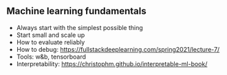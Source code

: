 ## Machine learning fundamentals

- Always start with the simplest possible thing
- Start small and scale up
- How to evaluate reliably
- How to debug: https://fullstackdeeplearning.com/spring2021/lecture-7/
- Tools: w&b, tensorboard
- Interpretability: https://christophm.github.io/interpretable-ml-book/

